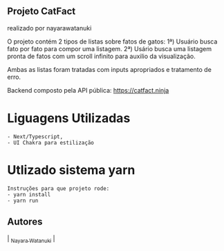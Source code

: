 ## Projeto CatFact
realizado por nayarawatanuki


O projeto contém 2 tipos de listas sobre fatos de gatos:
    1ª) Usuário busca fato por fato para compor uma listagem.
    2ª) Usário busca uma listagem pronta de fatos com um scroll infinito para auxilio da visualização.

Ambas as listas foram tratadas com inputs apropriados e tratamento de erro.

Backend composto pela API pública: https://catfact.ninja
# Liguagens Utilizadas
    - Next/Typescript, 
    - UI Chakra para estilização

# Utlizado sistema yarn
    Instruções para que projeto rode:
    - yarn install
    - yarn run

## Autores

| [<sub>Nayara Watanuki</sub>](https://github.com/nayarawatanuki) |